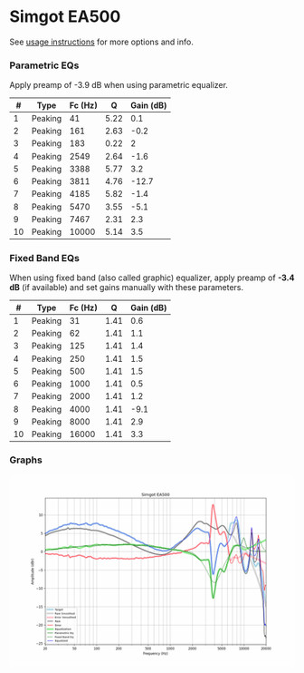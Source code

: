 # Simgot EA500
See [usage instructions](https://github.com/jaakkopasanen/AutoEq#usage) for more options and info.

### Parametric EQs
Apply preamp of -3.9 dB when using parametric equalizer.

|   # | Type    |   Fc (Hz) |    Q |   Gain (dB) |
|-----|---------|-----------|------|-------------|
|   1 | Peaking |        41 | 5.22 |         0.1 |
|   2 | Peaking |       161 | 2.63 |        -0.2 |
|   3 | Peaking |       183 | 0.22 |         2   |
|   4 | Peaking |      2549 | 2.64 |        -1.6 |
|   5 | Peaking |      3388 | 5.77 |         3.2 |
|   6 | Peaking |      3811 | 4.76 |       -12.7 |
|   7 | Peaking |      4185 | 5.82 |        -1.4 |
|   8 | Peaking |      5470 | 3.55 |        -5.1 |
|   9 | Peaking |      7467 | 2.31 |         2.3 |
|  10 | Peaking |     10000 | 5.14 |         3.5 |

### Fixed Band EQs
When using fixed band (also called graphic) equalizer, apply preamp of **-3.4 dB** (if available) and set gains manually with these parameters.

|   # | Type    |   Fc (Hz) |    Q |   Gain (dB) |
|-----|---------|-----------|------|-------------|
|   1 | Peaking |        31 | 1.41 |         0.6 |
|   2 | Peaking |        62 | 1.41 |         1.1 |
|   3 | Peaking |       125 | 1.41 |         1.4 |
|   4 | Peaking |       250 | 1.41 |         1.5 |
|   5 | Peaking |       500 | 1.41 |         1.5 |
|   6 | Peaking |      1000 | 1.41 |         0.5 |
|   7 | Peaking |      2000 | 1.41 |         1.2 |
|   8 | Peaking |      4000 | 1.41 |        -9.1 |
|   9 | Peaking |      8000 | 1.41 |         2.9 |
|  10 | Peaking |     16000 | 1.41 |         3.3 |

### Graphs
![](./Simgot%20EA500.png)
